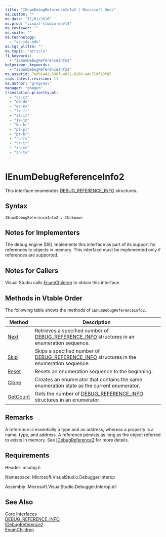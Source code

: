 ```yaml
---
title: "IEnumDebugReferenceInfo2 | Microsoft Docs"
ms.custom: ""
ms.date: "11/01/2016"
ms.prod: "visual-studio-dev14"
ms.reviewer: ""
ms.suite: ""
ms.technology: 
  - "vs-ide-sdk"
ms.tgt_pltfrm: ""
ms.topic: "article"
f1_keywords: 
  - "IEnumDebugReferenceInfo2"
helpviewer_keywords: 
  - "IEnumDebugReferenceInfo2"
ms.assetid: 7ed01441-686f-4032-8268-a4c750f19f85
caps.latest.revision: 11
ms.author: "gregvanl"
manager: "ghogen"
translation.priority.mt: 
  - "cs-cz"
  - "de-de"
  - "es-es"
  - "fr-fr"
  - "it-it"
  - "ja-jp"
  - "ko-kr"
  - "pl-pl"
  - "pt-br"
  - "ru-ru"
  - "tr-tr"
  - "zh-cn"
  - "zh-tw"
---
```

# IEnumDebugReferenceInfo2
This interface enumerates [DEBUG_REFERENCE_INFO](../../../extensibility/debugger/reference/debug-reference-info.md) structures.  
  
## Syntax  
  
```  
IEnumDebugReferenceInfo2 : IUnknown  
```  
  
## Notes for Implementers  
 The debug engine (DE) implements this interface as part of its support for references to objects in memory. This interface must be implemented only if references are supported.  
  
## Notes for Callers  
 Visual Studio calls [EnumChildren](../../../extensibility/debugger/reference/idebugreference2-enumchildren.md) to obtain this interface.  
  
## Methods in Vtable Order  
 The following table shows the methods of `IEnumDebugReferenceInfo2`.  
  
|Method|Description|  
|------------|-----------------|  
|[Next](../../../extensibility/debugger/reference/ienumdebugreferenceinfo2-next.md)|Retrieves a specified number of [DEBUG_REFERENCE_INFO](../../../extensibility/debugger/reference/debug-reference-info.md) structures in an enumeration sequence.|  
|[Skip](../../../extensibility/debugger/reference/ienumdebugreferenceinfo2-skip.md)|Skips a specified number of [DEBUG_REFERENCE_INFO](../../../extensibility/debugger/reference/debug-reference-info.md) structures in the enumeration sequence.|  
|[Reset](../../../extensibility/debugger/reference/ienumdebugreferenceinfo2-reset.md)|Resets an enumeration sequence to the beginning.|  
|[Clone](../../../extensibility/debugger/reference/ienumdebugreferenceinfo2-clone.md)|Creates an enumerator that contains the same enumeration state as the current enumerator.|  
|[GetCount](../../../extensibility/debugger/reference/ienumdebugreferenceinfo2-getcount.md)|Gets the number of [DEBUG_REFERENCE_INFO](../../../extensibility/debugger/reference/debug-reference-info.md) structures in an enumerator.|  
  
## Remarks  
 A reference is essentially a type and an address, whereas a property is a name, type, and address. A reference persists as long as the object referred to exists in memory. See [IDebugReference2](../../../extensibility/debugger/reference/idebugreference2.md) for more details.  
  
## Requirements  
 Header: msdbg.h  
  
 Namespace: Microsoft.VisualStudio.Debugger.Interop  
  
 Assembly: Microsoft.VisualStudio.Debugger.Interop.dll  
  
## See Also  
 [Core Interfaces](../../../extensibility/debugger/reference/core-interfaces.md)   
 [DEBUG_REFERENCE_INFO](../../../extensibility/debugger/reference/debug-reference-info.md)   
 [IDebugReference2](../../../extensibility/debugger/reference/idebugreference2.md)   
 [EnumChildren](../../../extensibility/debugger/reference/idebugreference2-enumchildren.md)